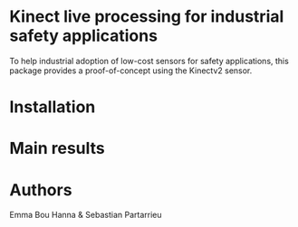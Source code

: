 # Kinect live processing for industrial safety applications
To help industrial adoption of low-cost sensors for safety applications, this package provides a proof-of-concept using the Kinectv2 sensor. 

# Installation

# Main results

# Authors
Emma Bou Hanna & Sebastian Partarrieu
